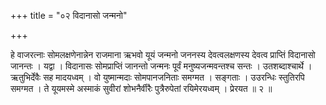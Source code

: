 +++
title = "०२ विदानासो जन्मनो"

+++

हे वाजरत्नाः सोमलक्षणेनान्नेन राजमाना ऋभवो यूयं जन्मनो जननस्य देवत्वलक्षणस्य देवत्व प्राप्तिं विदानासो जानन्तः । यद्वा । विदानासः सोमप्राप्तिं जानन्तो जन्मनः पूर्वं मनुष्यजन्मवन्तश्च सन्तः । उतशब्दाश्चार्थे । ऋतुभिर्देवैः सह मादयध्वम् । वो युष्मान्मदाः सोमपानजनिताः समग्मत । सङ्गताः । उउरन्धिः स्तुतिरपि समग्मत । ते यूयमस्मे अस्माकं सुवीरां शोभनैर्वीरैः पुत्रैरुपेतां रयिमेरयध्वम् । प्रेरयत ॥ २ ॥